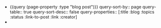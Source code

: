 - {{query (page-property :type "blog post")}}
  query-sort-by:: page
  query-table:: true
  query-sort-desc:: false
  query-properties:: [:title :blog :topics :status :link-to-post :link :creator]
-